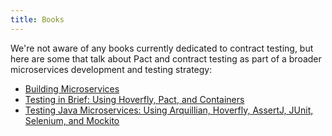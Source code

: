 ```yaml
---
title: Books
---
```


We're not aware of any books currently dedicated to contract testing, but here are some that talk about Pact and contract testing as part of a broader microservices development and testing strategy:

* [Building Microservices](https://samnewman.io/books/)
* [Testing in Brief: Using Hoverfly, Pact, and Containers](https://www.amazon.com/-/es/Alex-Soto-Bueno/dp/1617292893/ref=sr_1_fkmr1_1?__mk_es_US=%C3%85M%C3%85%C5%BD%C3%95%C3%91&dchild=1&keywords=microservices+testing+in+brief&qid=1600348080&s=books&sr=1-1-fkmr1)
* [Testing Java Microservices: Using Arquillian, Hoverfly, AssertJ, JUnit, Selenium, and Mockito](https://www.amazon.com/-/es/Alex-Soto-Bueno/dp/1617292893/ref=sr_1_fkmr1_1?__mk_es_US=%C3%85M%C3%85%C5%BD%C3%95%C3%91&dchild=1&keywords=microservices+testing+in+brief&qid=1600348080&s=books&sr=1-1-fkmr1)